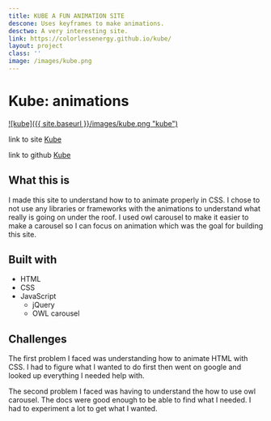 ```yaml
---
title: KUBE A FUN ANIMATION SITE
descone: Uses keyframes to make animations.
desctwo: A very interesting site.
link: https://colorlessenergy.github.io/kube/
layout: project
class: ''
image: /images/kube.png
---
```


# Kube: animations

<a href="https://colorlessenergy.github.io/kube/">
    ![kube]({{ site.baseurl }}/images/kube.png "kube")
</a>

link to site [Kube](https://colorlessenergy.github.io/kube/)

link to github [Kube](https://github.com/colorlessenergy/kube)

## What this is
<!-- this is a site to showcase a product. This site was made to understand how
to animate with CSS. -->

I made this site to understand how to to animate properly in CSS. I chose to not use any libraries or frameworks with the animations to understand what really is going on under the roof. I used owl carousel to make it easier to make a carousel so I can focus on animation which was the goal for building this site.

## Built with

* HTML
* CSS
* JavaScript
  * jQuery
  * OWL carousel

## Challenges

The first problem I faced was understanding how to animate HTML with CSS. I had to figure what I wanted to do first then went on google and looked up everything I needed help with.

The second problem I faced was having to understand the how to use owl carousel. The docs were good enough to be able to find what I needed. I had to experiment a lot to get what I wanted.